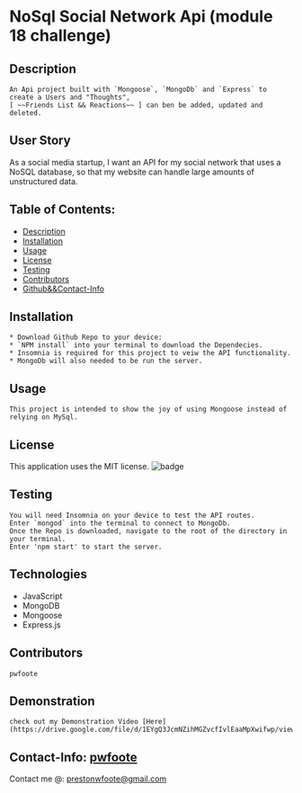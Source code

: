 
# NoSql Social Network Api (module 18 challenge)

## Description
    An Api project built with `Mongoose`, `MongoDb` and `Express` to create a Users and "Thoughts", 
    [ ~~Friends List && Reactions~~ ] can ben be added, updated and deleted.
    
## User Story
As a social media startup, 
I want an API for my social network that uses a NoSQL database, 
so that my website can handle large amounts of unstructured data.
    
## Table of Contents:
- [Description](#description)
- [Installation](#installation)
- [Usage](#usage)
- [License](#license)
- [Testing](#testing)
- [Contributors](#contributors)
- [Github&&Contact-Info](Contact-Info)

## Installation
    * Download Github Repo to your device: 
    * `NPM install` into your terminal to download the Dependecies. 
    * Insomnia is required for this project to veiw the API functionality. 
    * MongoDb will also needed to be run the server.

## Usage
    This project is intended to show the joy of using Mongoose instead of relying on MySql.

## License
This application uses the MIT license. 
![badge](https://img.shields.io/badge/license-MIT-blue)

## Testing
    You will need Insomnia on your device to test the API routes.
    Enter `mongod` into the terminal to connect to MongoDb.
    Once the Repo is downloaded, navigate to the root of the directory in your terminal.
    Enter 'npm start' to start the server.
## Technologies
* JavaScript
* MongoDB
* Mongoose
* Express.js
    

## Contributors
    pwfoote
    
## Demonstration
    check out my Demonstration Video [Here](https://drive.google.com/file/d/1EYgQ3JcmNZihMGZvcfIvlEaaMpXwifwp/view) 

## Contact-Info: [pwfoote](https://github.com/pwfoote)

 Contact me @: prestonwfoote@gmail.com
    
